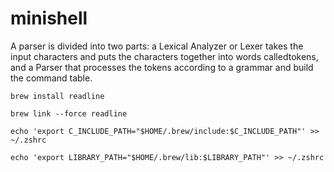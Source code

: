 # minishell


A parser is divided into two parts: a ​Lexical Analyzer​ or ​Lexer​ takes the input characters and puts the characters together into words called ​tokens​, and a ​Parser ​that processes the tokens according to a grammar and build the command table.



```
brew install readline
```

```
brew link --force readline
```

```
echo 'export C_INCLUDE_PATH="$HOME/.brew/include:$C_INCLUDE_PATH"' >> ~/.zshrc
```

```
echo 'export LIBRARY_PATH="$HOME/.brew/lib:$LIBRARY_PATH"' >> ~/.zshrc
```
